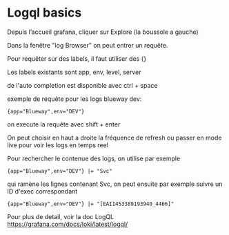 # Logql basics

Depuis l’accueil grafana, cliquer sur Explore (la boussole a gauche)

Dans la fenêtre "log Browser" on peut entrer un requête.

Pour requêter sur des labels, il faut utiliser des {}

Les labels existants sont app, env, level, server

de l'auto completion est disponible avec ctrl + space

exemple de requête pour les logs blueway dev:

`{app="Blueway",env="DEV"}`

on execute la requête avec shift + enter

On peut choisir en haut a droite la fréquence de refresh ou passer en mode live pour voir les logs en temps reel

Pour rechercher le contenue des logs, on utilise par exemple 

`{app="Blueway",env="DEV"} |= "Svc"`

qui ramène les lignes contenant Svc, on peut ensuite par exemple suivre un ID d'exec correspondant 

`{app="Blueway",env="DEV"} |= "[EAII453389193940_4466]"`

Pour plus de detail, voir la doc LogQL https://grafana.com/docs/loki/latest/logql/